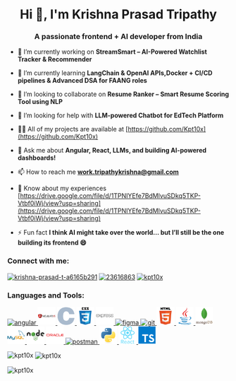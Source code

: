 <h1 align="center">Hi 👋, I'm Krishna Prasad Tripathy</h1>
<h3 align="center">A passionate frontend + AI developer from India</h3>


- 🔭 I’m currently working on **StreamSmart – AI-Powered Watchlist Tracker & Recommender**

- 🌱 I’m currently learning **LangChain & OpenAI APIs,Docker + CI/CD pipelines & Advanced DSA for FAANG roles**

- 👯 I’m looking to collaborate on **Resume Ranker – Smart Resume Scoring Tool using NLP**

- 🤝 I’m looking for help with **LLM-powered Chatbot for EdTech Platform**

- 👨‍💻 All of my projects are available at [https://github.com/Kpt10x](https://github.com/Kpt10x)

- 💬 Ask me about **Angular, React, LLMs, and building AI-powered dashboards!**

- 📫 How to reach me **work.tripathykrishna@gmail.com**

- 📄 Know about my experiences [https://drive.google.com/file/d/1TPNIYEfe7BdMlvuSDkq5TKP-Vtbf0iWj/view?usp=sharing](https://drive.google.com/file/d/1TPNIYEfe7BdMlvuSDkq5TKP-Vtbf0iWj/view?usp=sharing)

- ⚡ Fun fact **I think AI might take over the world… but I’ll still be the one building its frontend 😄**

<h3 align="left">Connect with me:</h3>
<p align="left">
<a href="https://linkedin.com/in/krishna-prasad-t-a6165b291" target="blank"><img align="center" src="https://raw.githubusercontent.com/rahuldkjain/github-profile-readme-generator/master/src/images/icons/Social/linked-in-alt.svg" alt="krishna-prasad-t-a6165b291" height="30" width="40" /></a>
<a href="https://stackoverflow.com/users/23616863" target="blank"><img align="center" src="https://raw.githubusercontent.com/rahuldkjain/github-profile-readme-generator/master/src/images/icons/Social/stack-overflow.svg" alt="23616863" height="30" width="40" /></a>
<a href="https://instagram.com/kpt10x" target="blank"><img align="center" src="https://raw.githubusercontent.com/rahuldkjain/github-profile-readme-generator/master/src/images/icons/Social/instagram.svg" alt="kpt10x" height="30" width="40" /></a>
</p>

<h3 align="left">Languages and Tools:</h3>
<p align="left"> <a href="https://angular.io" target="_blank" rel="noreferrer"> <img src="https://angular.io/assets/images/logos/angular/angular.svg" alt="angular" width="40" height="40"/> </a> <a href="https://angular.io" target="_blank" rel="noreferrer"> <img src="https://raw.githubusercontent.com/devicons/devicon/master/icons/angularjs/angularjs-original-wordmark.svg" alt="angularjs" width="40" height="40"/> </a> <a href="https://www.cprogramming.com/" target="_blank" rel="noreferrer"> <img src="https://raw.githubusercontent.com/devicons/devicon/master/icons/c/c-original.svg" alt="c" width="40" height="40"/> </a> <a href="https://www.w3schools.com/css/" target="_blank" rel="noreferrer"> <img src="https://raw.githubusercontent.com/devicons/devicon/master/icons/css3/css3-original-wordmark.svg" alt="css3" width="40" height="40"/> </a> <a href="https://expressjs.com" target="_blank" rel="noreferrer"> <img src="https://raw.githubusercontent.com/devicons/devicon/master/icons/express/express-original-wordmark.svg" alt="express" width="40" height="40"/> </a> <a href="https://www.figma.com/" target="_blank" rel="noreferrer"> <img src="https://www.vectorlogo.zone/logos/figma/figma-icon.svg" alt="figma" width="40" height="40"/> </a> <a href="https://git-scm.com/" target="_blank" rel="noreferrer"> <img src="https://www.vectorlogo.zone/logos/git-scm/git-scm-icon.svg" alt="git" width="40" height="40"/> </a> <a href="https://www.w3.org/html/" target="_blank" rel="noreferrer"> <img src="https://raw.githubusercontent.com/devicons/devicon/master/icons/html5/html5-original-wordmark.svg" alt="html5" width="40" height="40"/> </a> <a href="https://www.java.com" target="_blank" rel="noreferrer"> <img src="https://raw.githubusercontent.com/devicons/devicon/master/icons/java/java-original.svg" alt="java" width="40" height="40"/> </a> <a href="https://www.mongodb.com/" target="_blank" rel="noreferrer"> <img src="https://raw.githubusercontent.com/devicons/devicon/master/icons/mongodb/mongodb-original-wordmark.svg" alt="mongodb" width="40" height="40"/> </a> <a href="https://www.mysql.com/" target="_blank" rel="noreferrer"> <img src="https://raw.githubusercontent.com/devicons/devicon/master/icons/mysql/mysql-original-wordmark.svg" alt="mysql" width="40" height="40"/> </a> <a href="https://nodejs.org" target="_blank" rel="noreferrer"> <img src="https://raw.githubusercontent.com/devicons/devicon/master/icons/nodejs/nodejs-original-wordmark.svg" alt="nodejs" width="40" height="40"/> </a> <a href="https://www.oracle.com/" target="_blank" rel="noreferrer"> <img src="https://raw.githubusercontent.com/devicons/devicon/master/icons/oracle/oracle-original.svg" alt="oracle" width="40" height="40"/> </a> <a href="https://postman.com" target="_blank" rel="noreferrer"> <img src="https://www.vectorlogo.zone/logos/getpostman/getpostman-icon.svg" alt="postman" width="40" height="40"/> </a> <a href="https://www.python.org" target="_blank" rel="noreferrer"> <img src="https://raw.githubusercontent.com/devicons/devicon/master/icons/python/python-original.svg" alt="python" width="40" height="40"/> </a> <a href="https://reactjs.org/" target="_blank" rel="noreferrer"> <img src="https://raw.githubusercontent.com/devicons/devicon/master/icons/react/react-original-wordmark.svg" alt="react" width="40" height="40"/> </a> <a href="https://www.typescriptlang.org/" target="_blank" rel="noreferrer"> <img src="https://raw.githubusercontent.com/devicons/devicon/master/icons/typescript/typescript-original.svg" alt="typescript" width="40" height="40"/> </a> </p>

<p><img align="left" src="https://github-readme-stats.vercel.app/api/top-langs?username=kpt10x&show_icons=true&locale=en&layout=compact" alt="kpt10x" /></p>

<p>&nbsp;<img align="center" src="https://github-readme-stats.vercel.app/api?username=kpt10x&show_icons=true&locale=en" alt="kpt10x" /></p>

<p><img align="center" src="https://github-readme-streak-stats.herokuapp.com/?user=kpt10x&" alt="kpt10x" /></p>
